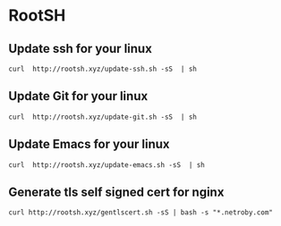 # RootSH 

## Update ssh for your linux

```
curl  http://rootsh.xyz/update-ssh.sh -sS  | sh
```
## Update Git for your linux

```
curl  http://rootsh.xyz/update-git.sh -sS  | sh
```
## Update Emacs for your linux

```
curl  http://rootsh.xyz/update-emacs.sh -sS  | sh
```
## Generate tls self signed cert for nginx

```
curl http://rootsh.xyz/gentlscert.sh -sS | bash -s "*.netroby.com"
```

